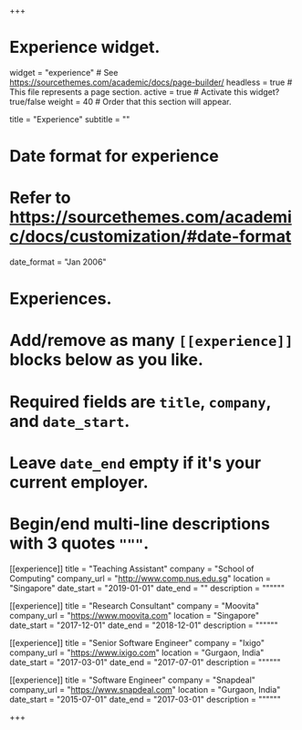 +++
# Experience widget.
widget = "experience"  # See https://sourcethemes.com/academic/docs/page-builder/
headless = true  # This file represents a page section.
active = true  # Activate this widget? true/false
weight = 40  # Order that this section will appear.

title = "Experience"
subtitle = ""

# Date format for experience
#   Refer to https://sourcethemes.com/academic/docs/customization/#date-format
date_format = "Jan 2006"

# Experiences.
#   Add/remove as many `[[experience]]` blocks below as you like.
#   Required fields are `title`, `company`, and `date_start`.
#   Leave `date_end` empty if it's your current employer.
#   Begin/end multi-line descriptions with 3 quotes `"""`.
[[experience]]
  title = "Teaching Assistant"
  company = "School of Computing"
  company_url = "http://www.comp.nus.edu.sg"
  location = "Singapore"
  date_start = "2019-01-01"
  date_end = ""
  description = """"""

[[experience]]
  title = "Research Consultant"
  company = "Moovita"
  company_url = "https://www.moovita.com"
  location = "Singapore"
  date_start = "2017-12-01"
  date_end = "2018-12-01"
  description = """"""

[[experience]]
  title = "Senior Software Engineer"
  company = "Ixigo"
  company_url = "https://www.ixigo.com"
  location = "Gurgaon, India"
  date_start = "2017-03-01"
  date_end = "2017-07-01"
  description = """"""

[[experience]]
  title = "Software Engineer"
  company = "Snapdeal"
  company_url = "https://www.snapdeal.com"
  location = "Gurgaon, India"
  date_start = "2015-07-01"
  date_end = "2017-03-01"
  description = """"""

+++
